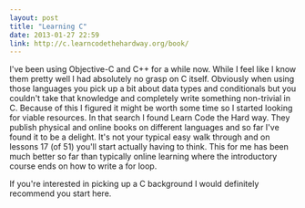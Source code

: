 ```yaml
---
layout: post
title: "Learning C"
date: 2013-01-27 22:59
link: http://c.learncodethehardway.org/book/
---
```


I've been using Objective-C and C++ for a while now. While I feel like I know them pretty well I had absolutely no grasp on C itself. Obviously when using those languages you pick up a bit about data types and conditionals but you couldn't take that knowledge and completely write something non-trivial in C. Because of this I figured it might be worth some time so I started looking for viable resources. In that search I found Learn Code the Hard way. They publish physical and online books on different languages and so far I've found it to be a delight. It's not your typical easy walk through and on lessons 17 (of 51) you'll start actually having to think. This for me has been much better so far than typically online learning where the introductory course ends on how to write a for loop.

If you're interested in picking up a C background I would definitely recommend you start here.

